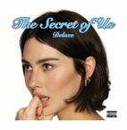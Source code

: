 <a href="https://open.spotify.com/album/0hBRqPYPXhr1RkTDG3n4Mk">
  <img src="https://raw.githubusercontent.com/EmiHolleran/EmiHolleran.github.io/main/listening/pictures/gracieabrams-thesecretofus.jpeg" width="200" height="200">
</a>
